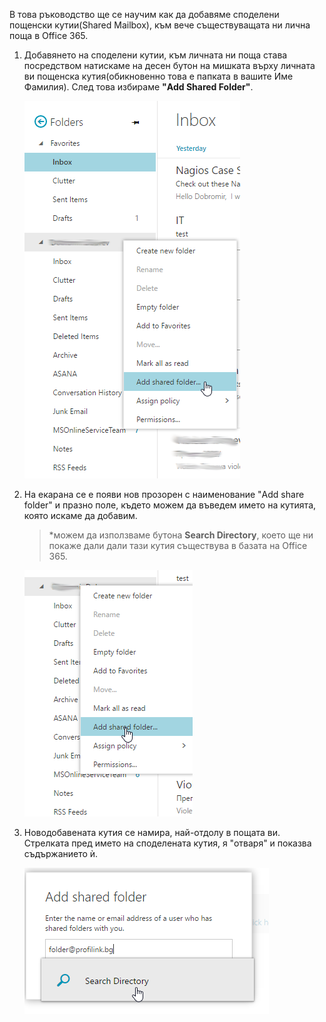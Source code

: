 В това ръководство ще се научим как да добавяме споделени пощенски кутии(Shared Mailbox), към вече съществуващата ни лична поща в Office 365.

1. Добавянето на споделени кутии, към личната ни поща става посредством натискаме на десен бутон на мишката върху личната ви пощенска кутия(обикновенно това е папката в вашите Име Фамилия). След това избираме **"Add Shared Folder"**.

   ![](img/o365_sf/01.png)

2. На екарана се е появи нов прозорен с наименование "Add share folder" и празно поле, където можем да въведем името на кутията, която искаме да добавим.
   >*можем да използваме бутона **Search Directory**, което ще ни покаже дали дали тази кутия съществува в базата на Office 365.

   ![](img/o365_sf/02.png)

3. Новодобавената кутия се намира, най-отдолу в пощата ви. Стрелката пред името на споделената кутия, я "отваря" и показва съдържанието ѝ.

   ![](img/o365_sf/03.png)
